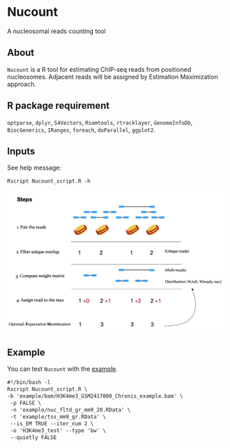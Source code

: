 # Nucount
A nucleosomal reads counting tool


## About
`Nucount` is a R tool for estimating ChIP-seq reads from positioned nucleosomes. Adjacent reads will be assigned by Estimation Maximization approach. 



## R package requirement
`optparse`, `dplyr`, `S4Vectors`, `Rsamtools`, `rtracklayer`, `GenomeInfoDb`, `BiocGenerics`, `IRanges`, `foreach`, `doParallel`, `ggplot2`.

## Inputs
See help message:
```
Rscript Nucount_script.R -h
```

<img src="man/figures/steps.png" align="middle" alt="" width="800" />

## Example

You can test `Nucount` with the [example](https://github.com/shaorray/Nucount/example).

```
#!/bin/bash -l
Rscript Nucount_script.R \
-b 'example/bam/H3K4me3_GSM2417080_Chronis_example.bam' \
 -p FALSE \
 -n 'example/nuc_fltd_gr_mm9_20.RData' \
 -t 'example/tss_mm9_gr.RData' \
 --is_EM TRUE --iter_num 2 \
 -o 'H3K4me3_test' --type 'bw' \
 --quietly FALSE

```


